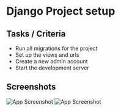 # Django Project setup

## Tasks / Criteria

- Run all migrations for the project
- Set up the views and urls
- Create a new admin account
- Start the development server

## Screenshots

![App Screenshot](https://i.im.ge/2022/06/22/uobLRf.png)
![App Screenshot](https://i.im.ge/2022/06/22/uobwzL.png)
